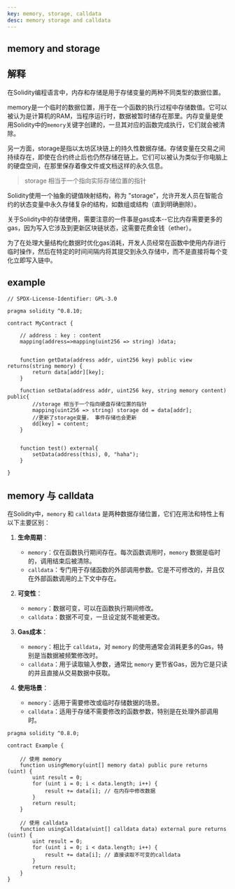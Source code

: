 ```yaml
---
key: memory, storage, calldata
desc: memory storage and calldata
---
```




## memory and storage



## 解释

在Solidity编程语言中，内存和存储是用于存储变量的两种不同类型的数据位置。

memory是一个临时的数据位置，用于在一个函数的执行过程中存储数值。它可以被认为是计算机的RAM，当程序运行时，数据被暂时储存在那里。内存变量是使用Solidity中的`memory`关键字创建的，一旦其对应的函数完成执行，它们就会被清除。

另一方面，storage是指以太坊区块链上的持久性数据存储。存储变量在交易之间持续存在，即使在合约终止后也仍然存储在链上。它们可以被认为类似于你电脑上的硬盘空间，在那里保存着像文件或文档这样的永久信息。

> storage 相当于一个指向实际存储位置的指针

Solidity使用一个抽象的键值映射结构，称为 "storage"，允许开发人员在智能合约的状态变量中永久存储复杂的结构，如数组或结构（直到明确删除）。

关于Solidity中的存储使用，需要注意的一件事是gas成本--它比内存需要更多的gas，因为写入它涉及到更新区块链状态，这需要花费金钱（ether）。

为了在处理大量结构化数据时优化gas消耗，开发人员经常在函数中使用内存进行临时操作，然后在特定的时间间隔内将其提交到永久存储中，而不是直接将每个变化立即写入链中。





## example

```solidity
// SPDX-License-Identifier: GPL-3.0

pragma solidity ^0.8.10;

contract MyContract {

    // address : key : content
    mapping(address=>mapping(uint256 => string) )data;


    function getData(address addr, uint256 key) public view  returns(string memory) {
        return data[addr][key];
    }

    function setData(address addr, uint256 key, string memory content) public{
        //storage 相当于一个指向硬盘存储位置的指针
        mapping(uint256 => string) storage dd = data[addr];
        //更新了storage变量， 事件存储也会更新
        dd[key] = content;
    }


    function test() external{
        setData(address(this), 0, "haha");
    }

}

```



## memory 与 calldata

在Solidity中，`memory` 和 `calldata` 是两种数据存储位置，它们在用法和特性上有以下主要区别：

1. **生命周期**：
   - `memory`：仅在函数执行期间存在。每次函数调用时，`memory` 数据是临时的，调用结束后被清除。
   - `calldata`：专门用于存储函数的外部调用参数。它是不可修改的，并且仅在外部函数调用的上下文中存在。

2. **可变性**：
   - `memory`：数据可变，可以在函数执行期间修改。
   - `calldata`：数据不可变，一旦设定就不能被更改。

3. **Gas成本**：
   - `memory`：相比于 `calldata`，对 `memory` 的使用通常会消耗更多的Gas，特别是当数据被频繁修改时。
   - `calldata`：用于读取输入参数，通常比 `memory` 更节省Gas，因为它是只读的并且直接从交易数据中获取。

4. **使用场景**：
   - `memory`：适用于需要修改或临时存储数据的场景。
   - `calldata`：适用于存储不需要修改的函数参数，特别是在处理外部调用时。

```solidity
pragma solidity ^0.8.0;

contract Example {

    // 使用 memory
    function usingMemory(uint[] memory data) public pure returns (uint) {
        uint result = 0;
        for (uint i = 0; i < data.length; i++) {
            result += data[i]; // 在内存中修改数据
        }
        return result;
    }

    // 使用 calldata
    function usingCalldata(uint[] calldata data) external pure returns (uint) {
        uint result = 0;
        for (uint i = 0; i < data.length; i++) {
            result += data[i]; // 直接读取不可变的calldata
        }
        return result;
    }
}

```

